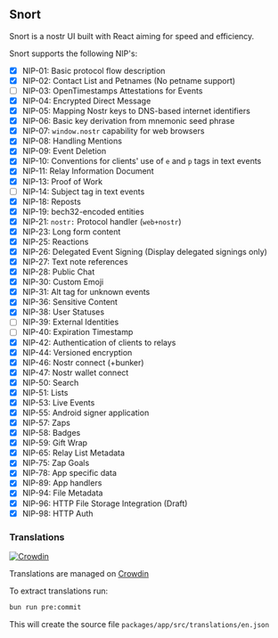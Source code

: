 ## Snort

Snort is a nostr UI built with React aiming for speed and efficiency.

Snort supports the following NIP's:

- [x] NIP-01: Basic protocol flow description
- [x] NIP-02: Contact List and Petnames (No petname support)
- [ ] NIP-03: OpenTimestamps Attestations for Events
- [x] NIP-04: Encrypted Direct Message
- [x] NIP-05: Mapping Nostr keys to DNS-based internet identifiers
- [x] NIP-06: Basic key derivation from mnemonic seed phrase
- [x] NIP-07: `window.nostr` capability for web browsers
- [x] NIP-08: Handling Mentions
- [x] NIP-09: Event Deletion
- [x] NIP-10: Conventions for clients' use of `e` and `p` tags in text events
- [x] NIP-11: Relay Information Document
- [x] NIP-13: Proof of Work
- [ ] NIP-14: Subject tag in text events
- [x] NIP-18: Reposts
- [x] NIP-19: bech32-encoded entities
- [x] NIP-21: `nostr:` Protocol handler (`web+nostr`)
- [x] NIP-23: Long form content
- [x] NIP-25: Reactions
- [x] NIP-26: Delegated Event Signing (Display delegated signings only)
- [x] NIP-27: Text note references
- [x] NIP-28: Public Chat
- [x] NIP-30: Custom Emoji
- [x] NIP-31: Alt tag for unknown events
- [x] NIP-36: Sensitive Content
- [x] NIP-38: User Statuses
- [ ] NIP-39: External Identities
- [ ] NIP-40: Expiration Timestamp
- [x] NIP-42: Authentication of clients to relays
- [x] NIP-44: Versioned encryption
- [x] NIP-46: Nostr connect (+bunker)
- [x] NIP-47: Nostr wallet connect
- [x] NIP-50: Search
- [x] NIP-51: Lists
- [x] NIP-53: Live Events
- [x] NIP-55: Android signer application
- [x] NIP-57: Zaps
- [x] NIP-58: Badges
- [x] NIP-59: Gift Wrap
- [x] NIP-65: Relay List Metadata
- [x] NIP-75: Zap Goals
- [x] NIP-78: App specific data
- [x] NIP-89: App handlers
- [x] NIP-94: File Metadata
- [x] NIP-96: HTTP File Storage Integration (Draft)
- [x] NIP-98: HTTP Auth

### Translations

[![Crowdin](https://badges.crowdin.net/snort/localized.svg)](https://crowdin.com/project/snort)

Translations are managed on [Crowdin](https://crowdin.com/project/snort)

To extract translations run:

```bash
bun run pre:commit
```

This will create the source file `packages/app/src/translations/en.json`
